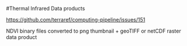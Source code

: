 #Thermal Infrared Data products

https://github.com/terraref/computing-pipeline/issues/151

NDVI binary files converted to png thumbnail + geoTIFF or netCDF raster data product 
